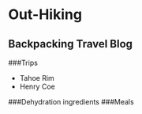 # Out-Hiking
## Backpacking Travel Blog
###Trips

* Tahoe Rim
* Henry Coe

###Dehydration ingredients
###Meals
